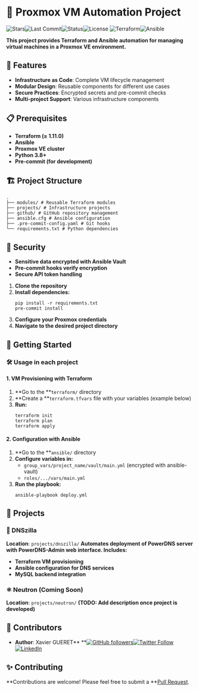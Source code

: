 
# 🚀 Proxmox VM Automation Project

![Stars](https://img.shields.io/github/stars/xgueret/proxmox-vms?style=social)![Last Commit](https://img.shields.io/github/last-commit/xgueret/proxmox-vms)![Status](https://img.shields.io/badge/Status-Active-brightgreen)![License](https://img.shields.io/badge/License-MIT-blue)
![Terraform](https://img.shields.io/badge/Terraform-%E2%89%A51.11.0-623CE4)![Ansible](https://img.shields.io/badge/Ansible-2.14+-EE0000)

**This project provides Terraform and Ansible automation for managing virtual machines in a Proxmox VE environment.**

## 🌟 Features

* **Infrastructure as Code**: Complete VM lifecycle management
* **Modular Design**: Reusable components for different use cases
* **Secure Practices**: Encrypted secrets and pre-commit checks
* **Multi-project Support**: Various infrastructure components

## 📋 Prerequisites

* **Terraform (≥ 1.11.0)**
* **Ansible**
* **Proxmox VE cluster**
* **Python 3.8+**
* **Pre-commit (for development)**

## 🏗️ Project Structure

```
.
├── modules/ # Reusable Terraform modules
├── projects/ # Infrastructure projects
├── github/ # GitHub repository management
├── ansible.cfg # Ansible configuration
├── .pre-commit-config.yaml # Git hooks
└── requirements.txt # Python dependencies
```

## 🔐 Security

* **Sensitive data encrypted with Ansible Vault**
* **Pre-commit hooks verify encryption**
* **Secure API token handling**

1. **Clone the repository**
2. **Install dependencies:**
   ```
   pip install -r requirements.txt
   pre-commit install
   ```
3. **Configure your Proxmox credentials**
4. **Navigate to the desired project directory**

## 🚦 Getting Started

### 🛠️ Usage in each project

#### 1. VM Provisioning with Terraform

1. **Go to the **`terraform/` directory
2. **Create a **`terraform.tfvars` file with your variables (example below)
3. **Run:**
   ```
   terraform init
   terraform plan
   terraform apply

   ```

#### 2. Configuration with Ansible

1. **Go to the **`ansible/` directory
2. **Configure variables in:**
   * `group_vars/project_name/vault/main.yml` (encrypted with ansible-vault)
   * `roles/.../vars/main.yml`
3. **Run the playbook:**
   ```
   ansible-playbook deploy.yml
   ```

## 📂 Projects

### 🦖 DNSzilla

**Location**: `projects/dnszilla/`
**Automates deployment of PowerDNS server with PowerDNS-Admin web interface. Includes:**

* **Terraform VM provisioning**
* **Ansible configuration for DNS services**
* **MySQL backend integration**

### ⚛️ Neutron (Coming Soon)

**Location**: `projects/neutron/`
**(TODO: Add description once project is developed)**

## 👥 Contributors

* **Author**: Xavier GUERET**
  **[![GitHub followers](https://img.shields.io/github/followers/xgueret?style=social)](https://github.com/xgueret)[![Twitter Follow](https://img.shields.io/twitter/follow/xgueret?style=social)](https://x.com/hixmaster)[![LinkedIn](https://img.shields.io/badge/LinkedIn-Connect-blue?style=flat&logo=linkedin)](https://www.linkedin.com/in/xavier-gueret-47bb3019b/)

## ✨ Contributing

**Contributions are welcome! Please feel free to submit a **[Pull Request](https://github.com/xgueret/proxmox-vms/pulls).
